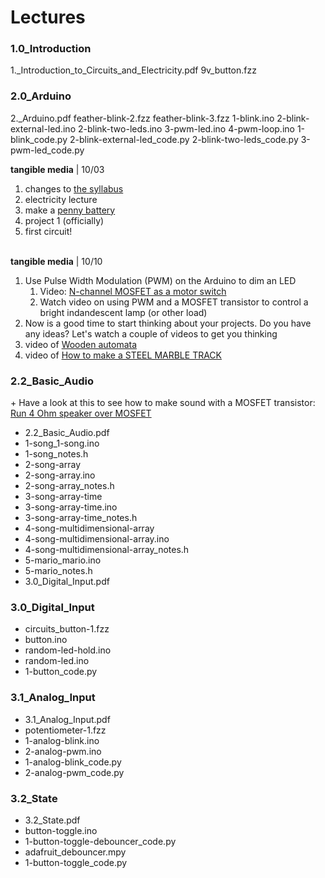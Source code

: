 # Lectures

### 1.0\_Introduction

1.\_Introduction\_to\_Circuits\_and\_Electricity.pdf 9v\_button.fzz

### 2.0\_Arduino

2.\_Arduino.pdf feather-blink-2.fzz feather-blink-3.fzz 1-blink.ino 2-blink-external-led.ino 2-blink-two-leds.ino 3-pwm-led.ino 4-pwm-loop.ino 1-blink\_code.py 2-blink-external-led\_code.py 2-blink-two-leds\_code.py 3-pwm-led\_code.py

**tangible media** | 10/03

1. changes to [the syllabus](https://app.gitbook.com/o/-LnQR9ZX8S9krA\_l7Zsd/sites/site\_gioSg)
2. electricity lecture
3. make a [penny battery](https://www.exploratorium.edu/snacks/penny-battery)
4. project 1 (officially)
5. first circuit!

\
**tangible media** | 10/10

1. Use Pulse Width Modulation (PWM) on the Arduino to dim an LED
   1. Video: [N-channel MOSFET as a motor switch](https://youtu.be/3PkpOeHTnfo?si=KLEHY6YKH8K9Q-IA)
   2. Watch video on using PWM and a MOSFET transistor to control a bright indandescent lamp (or other load)
2. Now is a good time to start thinking about your projects. Do you have any ideas? Let's watch a couple of videos to get you thinking
3. video of [Wooden automata](https://www.domestika.org/en/courses/3203-wooden-automata-bring-sculptures-to-life-with-movement/units/12762-mechanical-principles-tools-ppe-and-materials)
4. video of [How to make a STEEL MARBLE TRACK](https://www.youtube.com/watch?v=kPguktA674w)

### 2.2\_Basic\_Audio

\+ Have a look at this to see how to make sound with a MOSFET transistor: [Run 4 Ohm speaker over MOSFET](https://forum.arduino.cc/t/run-4-ohm-speaker-over-mosfet/975276)

* 2.2\_Basic\_Audio.pdf
* 1-song\_1-song.ino
* 1-song\_notes.h
* 2-song-array
* 2-song-array.ino
* 2-song-array\_notes.h
* 3-song-array-time
* 3-song-array-time.ino
* 3-song-array-time\_notes.h
* 4-song-multidimensional-array
* 4-song-multidimensional-array.ino
* 4-song-multidimensional-array\_notes.h
* 5-mario\_mario.ino
* 5-mario\_notes.h
* 3.0\_Digital\_Input.pdf

### 3.0\_Digital\_Input

* circuits\_button-1.fzz
* button.ino
* random-led-hold.ino
* random-led.ino
* 1-button\_code.py

### 3.1\_Analog\_Input

* 3.1\_Analog\_Input.pdf
* potentiometer-1.fzz
* 1-analog-blink.ino
* 2-analog-pwm.ino
* 1-analog-blink\_code.py
* 2-analog-pwm\_code.py

### 3.2\_State

* 3.2\_State.pdf
* button-toggle.ino
* 1-button-toggle-debouncer\_code.py
* adafruit\_debouncer.mpy
* 1-button-toggle\_code.py
